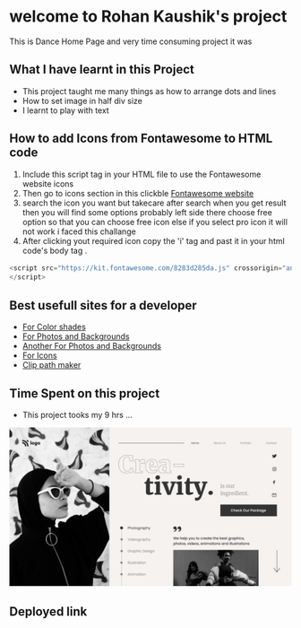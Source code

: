 # welcome to Rohan Kaushik's project

This is Dance Home Page and very time consuming project it was

## What I have learnt in this Project
   - This  project taught me many things as how to arrange dots and lines 
   - How to set image in half div size
   - I learnt to play with text
   

  ## How to add Icons from Fontawesome to HTML code

  1. Include this script tag in your HTML file to use the Fontawesome website icons 
  2. Then go to icons section in this clickble [Fontawesome website](https://fontawesome.com/)
  3. search the icon you want but takecare after search when you get result then you will find some options probably left side there choose free option so that you can choose free icon else if you select pro icon it will not work i faced this challange
  4. After clicking yout required icon copy the 'i' tag and past it in your html code's body tag .


```javascript
<script src="https://kit.fontawesome.com/8283d285da.js" crossorigin="anonymous">
</script>

```

## Best usefull sites for a developer
-  [For Color shades](https://uicolorpicker.com/)
-  [For Photos and Backgrounds](https://www.pexels.com/)
- [Another For Photos and Backgrounds](https://unsplash.com/)
- [For Icons](https://fontawesome.com/)
- [Clip path maker](https://bennettfeely.com/clippy/)

## Time Spent on this project

- This project tooks my 9 hrs ...


![14th_Project](thumbnail.png)

## Deployed link


